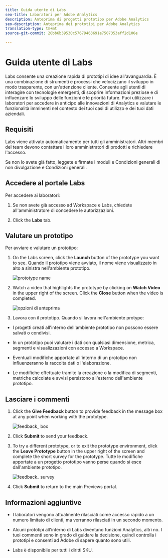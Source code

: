 ```yaml
---
title: Guida utente di Labs
seo-title: Laboratori per Adobe Analytics
description: Anteprima di progetti prototipo per Adobe Analytics
seo-description: Anteprima dei prototipi per Adobe Analytics
translation-type: tm+mt
source-git-commit: 20bb6b39530c57679463691e7507353aff2d106e

---
```




# Guida utente di Labs

Labs consente una creazione rapida di prototipi di idee all'avanguardia. È una combinazione di strumenti e processi che velocizzano il sviluppo in modo trasparente, con un'attenzione cliente. Consente agli utenti di interagire con tecnologie emergenti, di scoprire informazioni preziose e di influenzare lo sviluppo delle funzioni e le priorità future. Puoi utilizzare i laboratori per accedere in anticipo alle innovazioni di Analytics e valutare le funzionalità imminenti nel contesto dei tuoi casi di utilizzo e dei tuoi dati aziendali.

## Requisiti

Labs viene attivato automaticamente per tutti gli amministratori. Altri membri del team devono contattare i loro amministratori di prodotti e richiedere l'accesso.

Se non lo avete già fatto, leggete e firmate i moduli e Condizioni generali di non divulgazione e Condizioni generali.

## Accedere al portale Labs

Per accedere ai laboratori:

1. Se non avete già accesso ad Workspace e Labs, chiedete all'amministratore di concedere le autorizzazioni.

1. Click the **Labs** tab.


## Valutare un prototipo

Per avviare e valutare un prototipo:

1. On the Labs screen, click the **Launch** button of the prototype you want to see. Quando il prototipo viene avviato, il nome viene visualizzato in alto a sinistra nell'ambiente prototipo.

   ![prototype name](https://user-images.githubusercontent.com/29133525/58670566-c03b6c00-82fc-11e9-8b29-ee34260c4024.png)

1. Watch a video that highlights the prototype by clicking on **Watch Video** in the upper right of the screen. Click the **Close** button when the video is completed.

   ![opzioni di anteprima](https://user-images.githubusercontent.com/29133525/58670261-a2213c00-82fb-11e9-88db-cc839c98fdab.png)

1. Lavora con il prototipo. Quando si lavora nell'ambiente protype:

* I progetti creati all'interno dell'ambiente prototipo non possono essere salvati o condivisi.

* In un prototipo puoi valutare i dati con qualsiasi dimensione, metrica, segmenti e visualizzazioni con accesso a Workspace.

* Eventuali modifiche apportate all'interno di un prototipo non influenzeranno la raccolta dati o l'elaborazione.

* Le modifiche effettuate tramite la creazione o la modifica di segmenti, metriche calcolate e avvisi persistono all'esterno dell'ambiente prototipo.

## Lasciare i commenti

1. Click the **Give Feedback** button to provide feedback in the message box at any point when working with the prototype.

   ![feedback_ box](https://user-images.githubusercontent.com/29133525/58670344-f0363f80-82fb-11e9-8824-ec2b41f7187a.png)

1. Click **Submit** to send your feedback.

1. To try a different prototype, or to exit the prototype environment, click the **Leave Prototype** button in the upper right of the screen and complete the short survey for the prototype. Tutte le modifiche apportate a un progetto prototipo vanno perse quando si esce dall'ambiente prototipo.

   ![feedback_ survey](https://user-images.githubusercontent.com/29133525/58670404-2bd10980-82fc-11e9-8cae-0dfc9f9da6b7.png)

1. Click **Submit** to return to the main Previews portal.

## Informazioni aggiuntive

* I laboratori vengono attualmente rilasciati come accesso rapido a un numero limitato di clienti, ma verranno rilasciati in un secondo momento.

* Alcuni prototipi all'interno di Labs diventano funzioni Analytics, altri no. I tuoi commenti sono in grado di guidare la decisione, quindi controlla i prototipi e consenti ad Adobe di sapere quanto sono utili.

* Labs è disponibile per tutti i diritti SKU.
